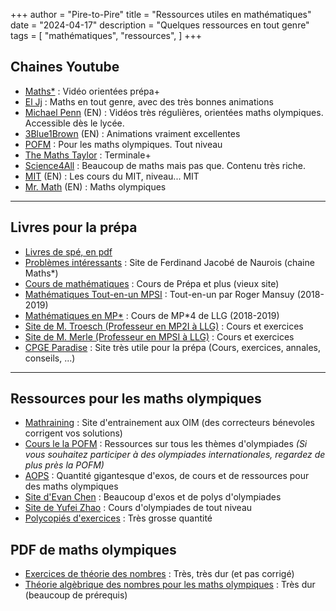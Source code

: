 +++
author = "Pire-to-Pire"
title = "Ressources utiles en mathématiques"
date = "2024-04-17"
description = "Quelques ressources en tout genre"
tags = [
    "mathématiques",
    "ressources",
]
+++


## Chaines Youtube
- [Maths*](https://www.youtube.com/@MathsEtoile) : Vidéo orientées prépa+
- [El Jj](https://www.youtube.com/c/ElJj42) : Maths en tout genre, avec des très bonnes animations
- [Michael Penn](https://www.youtube.com/@MichaelPennMath) (EN) : Vidéos très régulières, orientées maths olympiques. Accessible dès le lycée.
- [3Blue1Brown](https://www.youtube.com/@3blue1brown) (EN) : Animations vraiment excellentes
- [POFM](https://www.youtube.com/@POFM-yt) : Pour les maths olympiques. Tout niveau
- [The Maths Taylor](https://www.youtube.com/@TheMathsTailor) : Terminale+
- [Science4All](https://www.youtube.com/@Science4Allfrancais) : Beaucoup de maths mais pas que. Contenu très riche.
- [MIT](https://www.youtube.com/@mitocw/playlists) (EN) : Les cours du MIT, niveau... MIT
- [Mr. Math](https://www.youtube.com/user/osmannal) (EN) : Maths olympiques
---

## Livres pour la prépa
- [Livres de spé, en pdf](https://keybase.theophile.me/maths/livres/)
- [Problèmes intéressants](https://www.normalesup.org/~fjacobe/) : Site de Ferdinand Jacobé de Naurois (chaine Maths*)
- [Cours de mathématiques](http://exo7.emath.fr/un.html) : Cours de Prépa et plus (vieux site)
- [Mathématiques Tout-en-un MPSI](https://www.rogermansuy.fr/pdf/MPSI2019.pdf) : Tout-en-un par Roger Mansuy (2018-2019)
- [Mathématiques en MP*](https://cpge-paradise.com/MP4Math/MP4_book.pdf) : Cours de MP*4 de LLG (2018-2019)
- [Site de M. Troesch (Professeur en MP2I à LLG)](http://alain.troesch.free.fr/) : Cours et exercices 
- [Site de M. Merle (Professeur en MPSI à LLG)](http://quentin.demuynck.free.fr/mathematiques.php) : Cours et exercices
- [CPGE Paradise](https://cpge-paradise.com/) : Site très utile pour la prépa (Cours, exercices, annales, conseils, ...)

---
## Ressources pour les maths olympiques
- [Mathraining](https://mathraining.be) : Site d'entrainement aux OIM (des correcteurs bénevoles corrigent vos solutions)
- [Cours le la POFM](https://maths-olympiques.fr/?page_id=11) : Ressources sur tous les thèmes d'olympiades *(Si vous souhaitez participer à des olympiades internationales, regardez de plus près la POFM)*
- [AOPS](https://artofproblemsolving.com/wiki/) : Quantité gigantesque d'exos, de cours et de ressources pour des maths olympiques
- [Site d'Evan Chen](https://web.evanchen.cc/olympiad.html) : Beaucoup d'exos et de polys d'olympiades
- [Site de Yufei Zhao](https://yufeizhao.com/olympiad/) : Cours d'olympiades de tout niveau
- [Polycopiés d'exercices](https://www.dropbox.com/sh/w9mfy9qtjs68xzc/AADnnQKWONBsboMGVDiuS-kAa?dl=0) : Très grosse quantité

## PDF de maths olympiques
- [Exercices de théorie des nombres](https://www.math.muni.cz/~bulik/vyuka/pen-20070711.pdf) : Très, très dur (et pas corrigé)
- [Théorie algèbrique des nombres pour les maths olympiques](https://www.dropbox.com/sh/lribbpkfooq96gs/AABJsHF8MuGZCkP8J0FxslD7a?dl=0&preview=ANT-intro.pdf) : Très dur (beaucoup de prérequis)